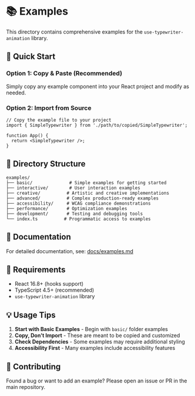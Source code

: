 # 📚 Examples

This directory contains comprehensive examples for the `use-typewriter-animation` library.

## 🚀 Quick Start

### Option 1: Copy & Paste (Recommended)

Simply copy any example component into your React project and modify as needed.

### Option 2: Import from Source

```tsx
// Copy the example file to your project
import { SimpleTypewriter } from './path/to/copied/SimpleTypewriter';

function App() {
  return <SimpleTypewriter />;
}
```

## 📁 Directory Structure

```
examples/
├── basic/              # Simple examples for getting started
├── interactive/        # User interaction examples
├── creative/          # Artistic and creative implementations
├── advanced/          # Complex production-ready examples
├── accessibility/     # WCAG compliance demonstrations
├── performance/       # Optimization examples
├── development/       # Testing and debugging tools
└── index.ts          # Programmatic access to examples
```

## 📖 Documentation

For detailed documentation, see: [docs/examples.md](../docs/examples.md)

## 🔧 Requirements

- React 16.8+ (hooks support)
- TypeScript 4.5+ (recommended)
- `use-typewriter-animation` library

## 💡 Usage Tips

1. **Start with Basic Examples** - Begin with `basic/` folder examples
2. **Copy, Don't Import** - These are meant to be copied and customized
3. **Check Dependencies** - Some examples may require additional styling
4. **Accessibility First** - Many examples include accessibility features

## 🤝 Contributing

Found a bug or want to add an example? Please open an issue or PR in the main repository.
